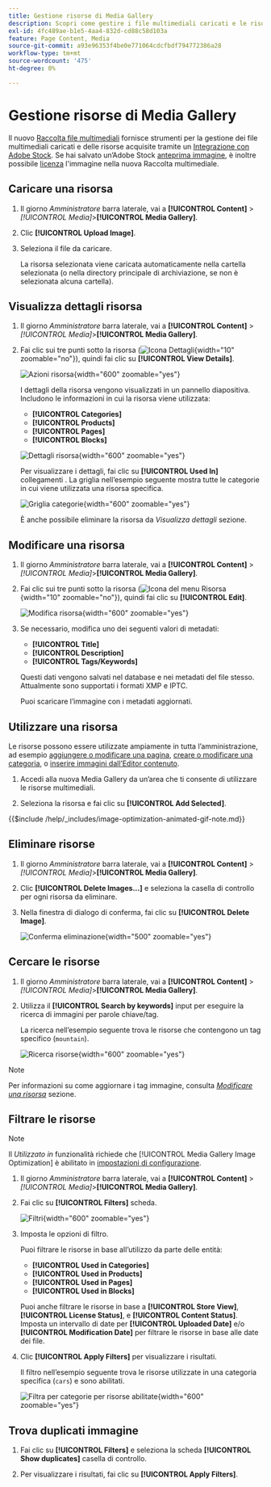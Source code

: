 ```yaml
---
title: Gestione risorse di Media Gallery
description: Scopri come gestire i file multimediali caricati e le risorse acquisite tramite un’integrazione Adobe Stock.
exl-id: 4fc489ae-b1e5-4aa4-832d-cd88c58d103a
feature: Page Content, Media
source-git-commit: a93e96353f4be0e771064cdcfbdf794772386a28
workflow-type: tm+mt
source-wordcount: '475'
ht-degree: 0%

---
```


# Gestione risorse di Media Gallery

Il nuovo [Raccolta file multimediali](media-gallery.md) fornisce strumenti per la gestione dei file multimediali caricati e delle risorse acquisite tramite un [Integrazione con Adobe Stock](adobe-stock.md). Se hai salvato un’Adobe Stock [anteprima immagine](adobe-stock-save-preview.md), è inoltre possibile [licenza](adobe-stock-license-image.md) l&#39;immagine nella nuova Raccolta multimediale.

## Caricare una risorsa

1. Il giorno _Amministratore_ barra laterale, vai a **[!UICONTROL Content]** > _[!UICONTROL Media]_>**[!UICONTROL Media Gallery]**.

1. Clic **[!UICONTROL Upload Image]**.

1. Seleziona il file da caricare.

   La risorsa selezionata viene caricata automaticamente nella cartella selezionata (o nella directory principale di archiviazione, se non è selezionata alcuna cartella).

## Visualizza dettagli risorsa

1. Il giorno _Amministratore_ barra laterale, vai a **[!UICONTROL Content]** > _[!UICONTROL Media]_>**[!UICONTROL Media Gallery]**.

1. Fai clic sui tre punti sotto la risorsa (![Icona Dettagli](./assets/media-gallery-asset-menu-icon.png){width="10" zoomable="no"}), quindi fai clic su **[!UICONTROL View Details]**.

   ![Azioni risorsa](./assets/media-gallery-asset-actions.png){width="600" zoomable="yes"}

   I dettagli della risorsa vengono visualizzati in un pannello diapositiva. Includono le informazioni in cui la risorsa viene utilizzata:

   - **[!UICONTROL Categories]**
   - **[!UICONTROL Products]**
   - **[!UICONTROL Pages]**
   - **[!UICONTROL Blocks]**

   ![Dettagli risorsa](./assets/media-gallery-asset-details.png){width="600" zoomable="yes"}

   Per visualizzare i dettagli, fai clic su **[!UICONTROL Used In]** collegamenti . La griglia nell’esempio seguente mostra tutte le categorie in cui viene utilizzata una risorsa specifica.

   ![Griglia categorie](./assets/media-gallery-asset-categories.png){width="600" zoomable="yes"}

   È anche possibile eliminare la risorsa da _Visualizza dettagli_ sezione.

## Modificare una risorsa

1. Il giorno _Amministratore_ barra laterale, vai a **[!UICONTROL Content]** > _[!UICONTROL Media]_>**[!UICONTROL Media Gallery]**.

1. Fai clic sui tre punti sotto la risorsa (![Icona del menu Risorsa](./assets/media-gallery-asset-menu-icon.png){width="10" zoomable="no"}), quindi fai clic su **[!UICONTROL Edit]**.

   ![Modifica risorsa](./assets/media-gallery-edit-asset.png){width="600" zoomable="yes"}

1. Se necessario, modifica uno dei seguenti valori di metadati:

   - **[!UICONTROL Title]**
   - **[!UICONTROL Description]**
   - **[!UICONTROL Tags/Keywords]**

   Questi dati vengono salvati nel database e nei metadati del file stesso. Attualmente sono supportati i formati XMP e IPTC.

   Puoi scaricare l’immagine con i metadati aggiornati.

## Utilizzare una risorsa

Le risorse possono essere utilizzate ampiamente in tutta l’amministrazione, ad esempio [aggiungere o modificare una pagina](page-add.md), [creare o modificare una categoria](../catalog/category-create.md), o [inserire immagini dall’Editor contenuto](editor-insert-image.md).

1. Accedi alla nuova Media Gallery da un’area che ti consente di utilizzare le risorse multimediali.

1. Seleziona la risorsa e fai clic su **[!UICONTROL Add Selected]**.

{{$include /help/_includes/image-optimization-animated-gif-note.md}}

## Eliminare risorse

1. Il giorno _Amministratore_ barra laterale, vai a **[!UICONTROL Content]** > _[!UICONTROL Media]_>**[!UICONTROL Media Gallery]**.

1. Clic **[!UICONTROL Delete Images...]** e seleziona la casella di controllo per ogni risorsa da eliminare.

1. Nella finestra di dialogo di conferma, fai clic su **[!UICONTROL Delete Image]**.

   ![Conferma eliminazione](./assets/media-gallery-bulk-delete-confirm.png){width="500" zoomable="yes"}

## Cercare le risorse

1. Il giorno _Amministratore_ barra laterale, vai a **[!UICONTROL Content]** > _[!UICONTROL Media]_>**[!UICONTROL Media Gallery]**.

1. Utilizza il **[!UICONTROL Search by keywords]** input per eseguire la ricerca di immagini per parole chiave/tag.

   La ricerca nell’esempio seguente trova le risorse che contengono un tag specifico (`mountain`).

   ![Ricerca risorse](./assets/media-gallery-asset-search.png){width="600" zoomable="yes"}

>[!NOTE]
>
>Per informazioni su come aggiornare i tag immagine, consulta _[Modificare una risorsa](#edit-an-asset)_ sezione.

## Filtrare le risorse

>[!NOTE]
>
>Il _Utilizzato in_ funzionalità richiede che [!UICONTROL Media Gallery Image Optimization] è abilitato in [impostazioni di configurazione](media-gallery-image-optimization.md).

1. Il giorno _Amministratore_ barra laterale, vai a **[!UICONTROL Content]** > _[!UICONTROL Media]_>**[!UICONTROL Media Gallery]**.

1. Fai clic su **[!UICONTROL Filters]** scheda.

   ![Filtri](./assets/media-gallery-filters.png){width="600" zoomable="yes"}

1. Imposta le opzioni di filtro.

   Puoi filtrare le risorse in base all’utilizzo da parte delle entità:

   - **[!UICONTROL Used in Categories]**
   - **[!UICONTROL Used in Products]**
   - **[!UICONTROL Used in Pages]**
   - **[!UICONTROL Used in Blocks]**

   Puoi anche filtrare le risorse in base a **[!UICONTROL Store View]**, **[!UICONTROL License Status]**, e **[!UICONTROL Content Status]**. Imposta un intervallo di date per **[!UICONTROL Uploaded Date]** e/o **[!UICONTROL Modification Date]** per filtrare le risorse in base alle date dei file.

1. Clic **[!UICONTROL Apply Filters]** per visualizzare i risultati.

   Il filtro nell’esempio seguente trova le risorse utilizzate in una categoria specifica (`cars`) e sono abilitati.

   ![Filtra per categorie per risorse abilitate](./assets/media-gallery-filter-by-category.png){width="600" zoomable="yes"}

## Trova duplicati immagine

1. Fai clic su **[!UICONTROL Filters]** e seleziona la scheda **[!UICONTROL Show duplicates]** casella di controllo.

1. Per visualizzare i risultati, fai clic su **[!UICONTROL Apply Filters]**.
